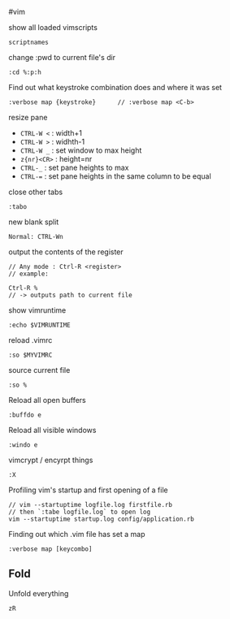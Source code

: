 #vim

show all loaded vimscripts

    scriptnames

change :pwd to current file's dir

    :cd %:p:h

Find out what keystroke combination does and where it was set

    :verbose map {keystroke}      // :verbose map <C-b>

resize pane

* `CTRL-W <` : width+1
* `CTRL-W >` : widhth-1
* `CTRL-W _` : set window to max height
* `z{nr}<CR>` : height=nr
* `CTRL-_` : set pane heights to max
* `CTRL-=` : set pane heights in the same column to be equal

close other tabs

    :tabo

new blank split

    Normal: CTRL-Wn

output the contents of the register

    // Any mode : Ctrl-R <register>
    // example:

    Ctrl-R %
    // -> outputs path to current file

show vimruntime

    :echo $VIMRUNTIME

reload .vimrc

    :so $MYVIMRC

source current file

    :so %

Reload all open buffers

    :buffdo e

Reload all visible windows

    :windo e

vimcrypt / encyrpt things

    :X

Profiling vim's startup and first opening of a file

    // vim --startuptime logfile.log firstfile.rb
    // then `:tabe logfile.log` to open log
    vim --startuptime startup.log config/application.rb

Finding out which .vim file has set a map

    :verbose map [keycombo]
    
## Fold

Unfold everything

    zR
